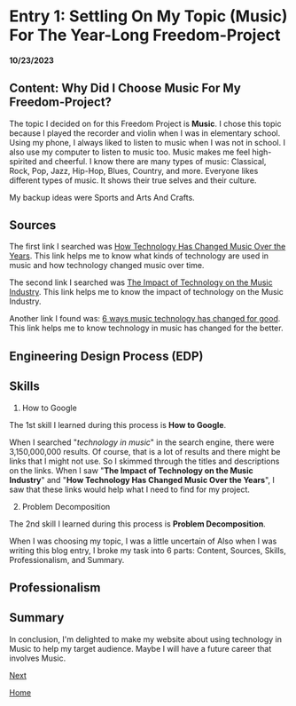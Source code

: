 # Entry 1: Settling On My Topic (Music) For The Year-Long Freedom-Project 
#### 10/23/2023

## Content: Why Did I Choose Music For My Freedom-Project? 

The topic I decided on for this Freedom Project is **Music**. 
I chose this topic because I played the recorder and violin when I was in elementary school. Using my phone, I always liked to listen to music when I was not in school. I also use my computer to listen to music too. Music makes me feel high-spirited and cheerful. I know there are many types of music: Classical, Rock, Pop, Jazz, Hip-Hop, Blues, Country, and more. Everyone likes different types of music. It shows their true selves and their culture.  

My backup ideas were Sports and Arts And Crafts. 

## Sources

The first link I searched was [How Technology Has Changed Music Over the Years](https://victrola.com/blogs/articles/how-technology-has-changed-music-over-the-years). This link helps me to know what kinds of technology are used in music and how technology changed music over time.   

The second link I searched was [The Impact of Technology on the Music Industry](https://online.suu.edu/degrees/business/master-music-technology/tech-impact-music-industry/). This link helps me to know the impact of technology on the Music Industry. 

Another link I found was: [6 ways music technology has changed for good](https://www.wiley.com/edge/media/how-technology-has-changed-music/). This link helps me to know technology in music has changed for the better.

## Engineering Design Process (EDP)



## Skills

1) How to Google

The 1st skill I learned during this process is **How to Google**. 

When I searched "_technology in music_" in the search engine, there were 3,150,000,000 results. Of course, that is a lot of results and there might be links that I might not use. So I skimmed through the titles and descriptions on the links. When I saw "**The Impact of Technology on the Music Industry**" and "**How Technology Has Changed Music Over the Years**", I saw that these links would help what I need to find for my project.    

2) Problem Decomposition

The 2nd skill I learned during this process is **Problem Decomposition**. 

When I was choosing my topic, I was a little uncertain of 
Also when I was writing this blog entry, I broke my task into 6 parts: Content, Sources, Skills, Professionalism, and Summary.   

## Professionalism

## Summary
In conclusion, I'm delighted to make my website about using technology in Music to help my target audience. Maybe I will have a future career that involves Music. 

[Next](entry02.md)

[Home](../README.md)
